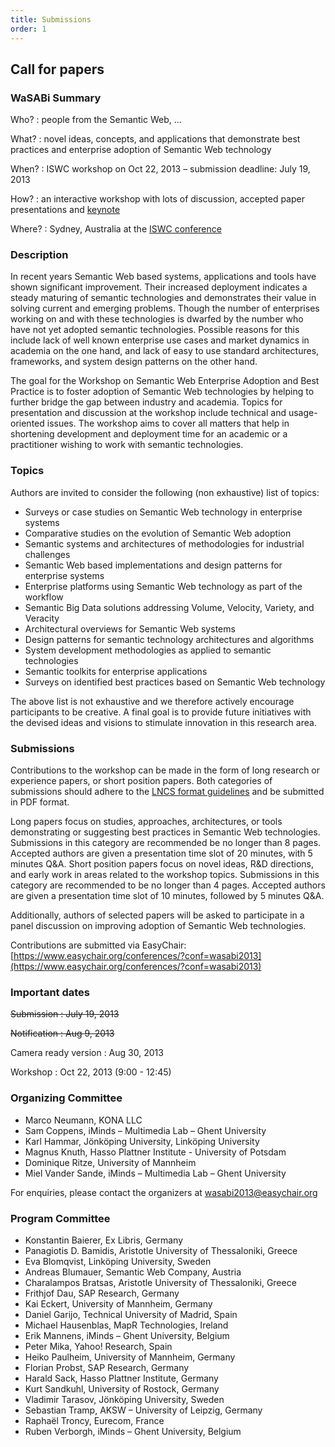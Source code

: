 ```yaml
---
title: Submissions
order: 1
---
```


## Call for papers

### WaSABi Summary

Who?
: people from the Semantic Web, ...

What?
: novel ideas, concepts, and applications that demonstrate best practices and enterprise adoption of Semantic Web technology

When?
: ISWC workshop on Oct 22, 2013 – submission deadline: July 19, 2013

How?
: an interactive workshop with lots of discussion, accepted paper presentations and [keynote](/keynote/)

Where?
: Sydney, Australia at the [ISWC conference](http://iswc2013.semanticweb.org/)

### Description

In recent years Semantic Web based systems, applications and tools have shown significant improvement. Their increased deployment indicates a steady maturing of semantic technologies and demonstrates their value in solving current and emerging problems. Though the number of enterprises working on and with these technologies is dwarfed by the number who have not yet adopted semantic technologies. Possible reasons for this include lack of well known enterprise use cases and market dynamics in academia on the one hand, and lack of easy to use standard architectures, frameworks, and system design patterns on the other hand. 

The goal for the Workshop on Semantic Web Enterprise Adoption and Best Practice is to foster adoption of Semantic Web technologies by helping to further bridge the gap between industry and academia. Topics for presentation and discussion at the workshop include technical and usage-oriented issues. The workshop aims to cover all matters that help in shortening development and deployment time for an academic or a practitioner wishing to work with semantic technologies.

### Topics

Authors are invited to consider the following (non exhaustive) list of topics:

- Surveys or case studies on Semantic Web technology in enterprise systems
- Comparative studies on the evolution of Semantic Web adoption
- Semantic systems and architectures of methodologies for industrial challenges
- Semantic Web based implementations and design patterns for enterprise systems
- Enterprise platforms using Semantic Web technology as part of the workflow
- Semantic Big Data solutions addressing Volume, Velocity, Variety, and Veracity
- Architectural overviews for Semantic Web systems
- Design patterns for semantic technology architectures and algorithms
- System development methodologies as applied to semantic technologies
- Semantic toolkits for enterprise applications
- Surveys on identified best practices based on Semantic Web technology

The above list is not exhaustive and we therefore actively encourage participants to be creative.
A final goal is to provide future initiatives with the devised ideas and visions to stimulate innovation in this research area.

### Submissions

Contributions to the workshop can be made in the form of long research or experience papers, or short position papers. Both categories of submissions should adhere to the [LNCS format guidelines](http://www.springer.com/computer/lncs?SGWID=0-164-6-793341-0) and be submitted in PDF format.

Long papers focus on studies, approaches, architectures, or tools demonstrating or suggesting best practices in Semantic Web technologies. Submissions in this category are recommended be no longer than 8 pages. Accepted authors are given a presentation time slot of 20 minutes, with 5 minutes Q&A.
Short position papers focus on novel ideas, R&D directions, and early work in areas related to the workshop topics. Submissions in this category are recommended to be no longer than 4 pages. Accepted authors are given a presentation time slot of 10 minutes, followed by 5 minutes Q&A.

Additionally, authors of selected papers will be asked to participate in a panel discussion on improving adoption of Semantic Web technologies.

Contributions are submitted via EasyChair: [https://www.easychair.org/conferences/?conf=wasabi2013](https://www.easychair.org/conferences/?conf=wasabi2013)

### Important dates

~~Submission
: July 19, 2013~~

~~Notification
: Aug 9, 2013~~

Camera ready version
: Aug 30, 2013

Workshop
: Oct 22, 2013 (9:00 - 12:45)

### Organizing Committee

- Marco Neumann, KONA LLC
- Sam Coppens, iMinds – Multimedia Lab – Ghent University
- Karl Hammar, Jönköping University, Linköping University
- Magnus Knuth, Hasso Plattner Institute - University of Potsdam
- Dominique Ritze, University of Mannheim
- Miel Vander Sande, iMinds – Multimedia Lab – Ghent University

For enquiries, please contact the organizers at [wasabi2013@easychair.org](mailto:wasabi2013@easychair.org)

### Program Committee
- Konstantin Baierer, Ex Libris, Germany
- Panagiotis D. Bamidis, Aristotle University of Thessaloniki, Greece
- Eva Blomqvist, Linköping University, Sweden
- Andreas Blumauer, Semantic Web Company, Austria
- Charalampos Bratsas, Aristotle University of Thessaloniki, Greece
- Frithjof Dau, SAP Research, Germany
- Kai Eckert, University of Mannheim, Germany
- Daniel Garijo, Technical University of Madrid, Spain
- Michael Hausenblas, MapR Technologies, Ireland
- Erik Mannens, iMinds – Ghent University, Belgium
- Peter Mika, Yahoo! Research, Spain
- Heiko Paulheim, University of Mannheim, Germany
- Florian Probst, SAP Research, Germany
- Harald Sack, Hasso Plattner Institute, Germany
- Kurt Sandkuhl, University of Rostock, Germany
- Vladimir Tarasov, Jönköping University, Sweden
- Sebastian Tramp, AKSW – University of Leipzig, Germany
- Raphaël Troncy, Eurecom, France
- Ruben Verborgh, iMinds – Ghent University, Belgium
